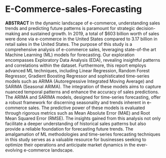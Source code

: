 # E-Commerce-sales-Forecasting
**ABSTRACT** 
In the dynamic landscape of e-commerce, understanding sales trends and predicting future patterns is 
paramount for strategic decision-making and sustained growth. In 2019, a total of $603 billion worth of 
sales were done via e-commerce in the United States compared to 3.17 billion in retail sales in the United 
States. The purpose of this study is a comprehensive analysis of e-commerce sales, leveraging state-of-the
art Machine Learning (ML) models for forecasting. Our exploration encompasses Exploratory Data 
Analysis (EDA), revealing insightful patterns and correlations within the dataset. 
Furthermore, this report employs advanced ML techniques, including Linear Regression, Random Forest 
Regressor, Gradient Boosting Regressor and sophisticated time-series models such as ARIMA 
(Autoregressive Integrated Moving Average) and SARIMA (Seasonal ARIMA). The integration of these 
models aims to capture nuanced temporal patterns and enhance the accuracy of sales predictions. 
The ARIMA and SARIMA models, designed for time-series forecasting, offer a robust framework for 
discerning seasonality and trends inherent in e-commerce sales. The predictive power of these models is 
evaluated through rigorous metrics such as Mean Absolute Error (MAE) and Root Mean Squared Error 
(RMSE). 
The insights gained from this analysis not only facilitate a deeper understanding of historical sales patterns 
but also provide a reliable foundation for forecasting future trends. The amalgamation of ML methodologies 
and time-series forecasting techniques in this study serves as a valuable resource for businesses seeking to 
optimize their operations and anticipate market dynamics in the ever-evolving e-commerce landscape. 
